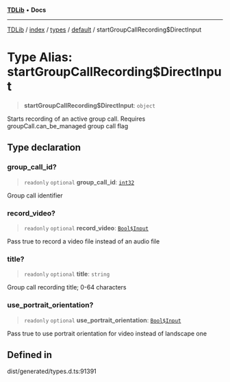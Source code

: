 [**TDLib**](../../../../../../README.md) • **Docs**

***

[TDLib](../../../../../../modules.md) / [index](../../../../../README.md) / [types](../../../README.md) / [default](../README.md) / startGroupCallRecording$DirectInput

# Type Alias: startGroupCallRecording$DirectInput

> **startGroupCallRecording$DirectInput**: `object`

Starts recording of an active group call. Requires groupCall.can_be_managed group call flag

## Type declaration

### group\_call\_id?

> `readonly` `optional` **group\_call\_id**: [`int32`](int32-1.md)

Group call identifier

### record\_video?

> `readonly` `optional` **record\_video**: [`Bool$Input`](Bool$Input.md)

Pass true to record a video file instead of an audio file

### title?

> `readonly` `optional` **title**: `string`

Group call recording title; 0-64 characters

### use\_portrait\_orientation?

> `readonly` `optional` **use\_portrait\_orientation**: [`Bool$Input`](Bool$Input.md)

Pass true to use portrait orientation for video instead of landscape one

## Defined in

dist/generated/types.d.ts:91391
